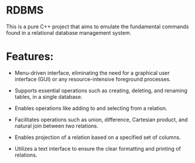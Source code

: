 # RDBMS

This is a pure C++ project that aims to emulate the fundamental commands found in a relational database management system.

# Features:

* Menu-driven interface, eliminating the need for a graphical user interface (GUI) or any resource-intensive foreground processes.

* Supports essential operations such as creating, deleting, and renaming tables, in a single database.

* Enables operations like adding to and selecting from a relation.

* Facilitates operations such as union, difference, Cartesian product, and natural join between two relations.

* Enables projection of a relation based on a specified set of columns.

* Utilizes a text interface to ensure the clear formatting and printing of relations.

